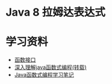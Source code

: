 Java 8 拉姆达表达式
=============

# 学习资料
- [函数接口](./resources/函数接口.md)
- [深入理解java函数式编程(转载)](./resources/深入理解Java函数式编程(转载).md)
- [Java函数式编程学习笔记](./resources/Java函数式编程学习笔记.md)

